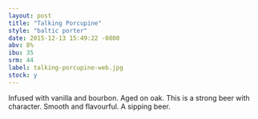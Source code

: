 ```yaml
---
layout: post
title: "Talking Porcupine"
style: "baltic porter"
date: 2015-12-13 15:49:22 -0800
abv: 8%
ibu: 35
srm: 44
label: talking-porcupine-web.jpg
stock: y
---
```

Infused with vanilla and bourbon.  Aged on oak.  This is a strong beer with character.  Smooth and flavourful.  A sipping beer.

